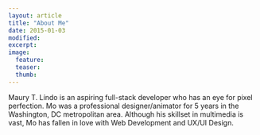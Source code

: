 ```yaml
---
layout: article
title: "About Me"
date: 2015-01-03
modified: 
excerpt: 
image:
  feature: 
  teaser: 
  thumb: 
---
```


Maury T. Líndo is an aspiring full-stack developer who has an eye for pixel perfection. Mo was a professional designer/animator for 5 years in the Washington, DC metropolitan area. Although his skillset in multimedia is vast, Mo has fallen in love with Web Development and UX/UI Design.